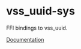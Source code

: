 # vss_uuid-sys #
FFI bindings to vss_uuid.

[Documentation](https://retep998.github.io/doc/vss_uuid-sys/)
